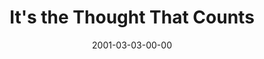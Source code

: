 ---
layout: message
category: message
series: "Three Lies We Believe"
title: "It's the Thought That Counts "
date: 2001-03-03-00-00
message_id: 341
---